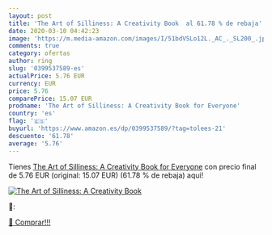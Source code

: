 ```yaml
---
layout: post
title: 'The Art of Silliness: A Creativity Book  al 61.78 % de rebaja'
date: 2020-03-10 04:42:23
image: 'https://m.media-amazon.com/images/I/51bdVSLo12L._AC_._SL200_.jpg'
comments: true
category: ofertas
author: ring
slug: '0399537589-es'
actualPrice: 5.76 EUR
currency: EUR
price: 5.76
comparePrice: 15.07 EUR
prodname: 'The Art of Silliness: A Creativity Book for Everyone'
country: 'es'
flag: '🇪🇸'
buyurl: 'https://www.amazon.es/dp/0399537589/?tag=tolees-21'
descuento: '61.78'
average: '5.76'
---
```


Tienes [The Art of Silliness: A Creativity Book for Everyone](https://www.amazon.es/dp/0399537589/?tag=tolees-21) con precio final de  5.76 EUR (original: 15.07 EUR) (61.78 %  de rebaja) aqui!

[![The Art of Silliness: A Creativity Book ](https://m.media-amazon.com/images/I/51bdVSLo12L._AC_._SL200_.jpg)](https://www.amazon.es/dp/0399537589/?tag=tolees-21)

🔎:


[🛒 Comprar!!!](https://www.amazon.es/dp/0399537589/?tag=tolees-21)
